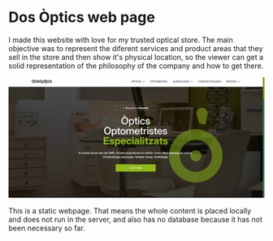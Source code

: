 # Dos Òptics web page

I made this website with love for my trusted optical store. 
The main objective was to represent the diferent services and product areas that they sell in the store and then show it's physical location, so the viewer can get a solid representation of the philosophy of the company and how to get there.

![Homepage screenshot](public/imgs/screenshots/screenshot_homepage.jpg)

This is a static webpage. That means the whole content is placed locally and does not run in the server, and also has no database because it has not been necessary so far.
